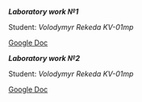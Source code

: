 ***Laboratory work №1***

Student: _Volodymyr Rekeda KV-01mp_

[Google Doc](https://docs.google.com/document/d/11Qu7syvXpM0_5iQqVbeiFADwMEXKO1St1FNi1sWgTns/edit?usp=sharing)


***Laboratory work №2***

Student: _Volodymyr Rekeda KV-01mp_

[Google Doc](https://docs.google.com/document/d/1NDP1SLLkiC6EgvUTmTXYZoexK3SUvvXCZWSobtX95gs/edit?usp=sharing)
